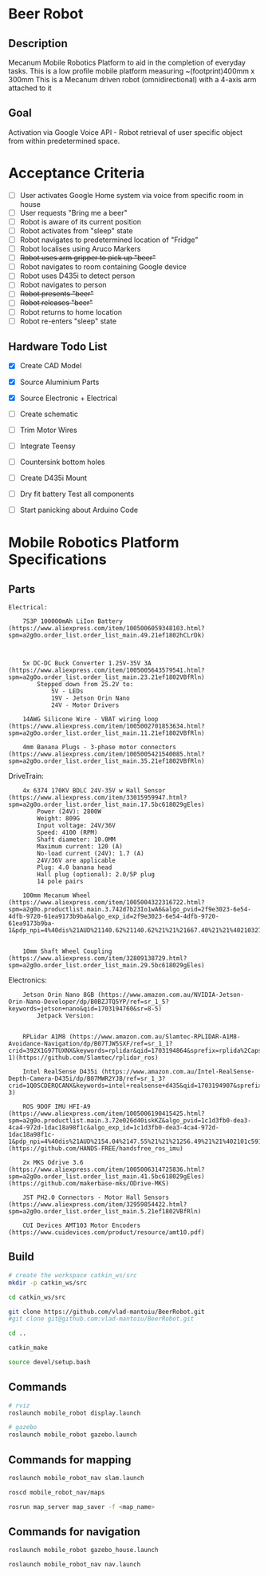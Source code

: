 # Beer Robot

## Description

  Mecanum Mobile Robotics Platform to aid in the completion of everyday tasks.
  This is a low profile mobile platform measuring ~(footprint)400mm x 300mm
  This is a Mecanum driven robot (omnidirectional) with a 4-axis arm attached to it

## Goal

  Activation via Google Voice API - Robot retrieval of user specific object from within
  predetermined space.

# Acceptance Criteria

  - [ ] User activates Google Home system via voice from specific room in house
  - [ ] User requests "Bring me a beer"
  - [ ] Robot is aware of its current position
  - [ ] Robot activates from "sleep" state
  - [ ] Robot navigates to predetermined location of "Fridge"
  - [ ] Robot localises using Aruco Markers
  - [ ] ~~Robot uses arm gripper to pick up "beer"~~
  - [ ] Robot navigates to room containing Google device
  - [ ] Robot uses D435i to detect person
  - [ ] Robot navigates to person
  - [ ] ~~Robot presents "beer"~~
  - [ ] ~~Robot releases "beer"~~
  - [ ] Robot returns to home location
  - [ ] Robot re-enters "sleep" state

## Hardware Todo List

  - [X] Create CAD Model
  - [X] Source Aluminium Parts
  - [X] Source Electronic + Electrical
  - [ ] Create schematic
  - [ ] Trim Motor Wires
  - [ ] Integrate Teensy
  - [ ] Countersink bottom holes
  - [ ] Create D435i Mount
  - [ ] Dry fit battery Test all components
  - [ ] Start panicking about Arduino Code


# Mobile Robotics Platform Specifications

## Parts

    Electrical:
    
        7S3P 100000mAh LiIon Battery (https://www.aliexpress.com/item/1005006059348103.html?spm=a2g0o.order_list.order_list_main.49.21ef1802hCLrDk)
        


        5x DC-DC Buck Converter 1.25V-35V 3A (https://www.aliexpress.com/item/1005005643579541.html?spm=a2g0o.order_list.order_list_main.23.21ef1802VBfRln)
            Stepped down from 25.2V to:
                5V - LEDs
                19V - Jetson Orin Nano
                24V - Motor Drivers

        14AWG Silicone Wire - VBAT wiring loop (https://www.aliexpress.com/item/1005002701853634.html?spm=a2g0o.order_list.order_list_main.11.21ef1802VBfRln)

        4mm Banana Plugs - 3-phase motor connectors (https://www.aliexpress.com/item/1005005421540085.html?spm=a2g0o.order_list.order_list_main.35.21ef1802VBfRln)

        
  DriveTrain:

        4x 6374 170KV BDLC 24V-35V w Hall Sensor (https://www.aliexpress.com/item/33015959947.html?spm=a2g0o.order_list.order_list_main.17.5bc618029gEles)
            Power (24V): 2800W
            Weight: 809G
            Input voltage: 24V/36V
            Speed: 4100 (RPM)
            Shaft diameter: 10.0MM
            Maximum current: 120 (A)
            No-load current (24V): 1.7 (A)
            24V/36V are applicable
            Plug: 4.0 banana head
            Hall plug (optional): 2.0/5P plug    
            14 pole pairs

        100mm Mecanum Wheel (https://www.aliexpress.com/item/1005004322316722.html?spm=a2g0o.productlist.main.3.742d7b23Io1wA6&algo_pvid=2f9e3023-6e54-4dfb-9720-61ea9173b9ba&algo_exp_id=2f9e3023-6e54-4dfb-9720-61ea9173b9ba-1&pdp_npi=4%40dis%21AUD%21140.62%21140.62%21%21%21667.40%21%21%402103277f17031945637128111ecd8b%2112000028753081982%21sea%21AU%21138612706%21&curPageLogUid=fuOZjpYtogjM)
            

        10mm Shaft Wheel Coupling (https://www.aliexpress.com/item/32809138729.html?spm=a2g0o.order_list.order_list_main.29.5bc618029gEles)

  Electronics:

        Jetson Orin Nano 8GB (https://www.amazon.com.au/NVIDIA-Jetson-Orin-Nano-Developer/dp/B0BZJTQ5YP/ref=sr_1_5?keywords=jetson+nano&qid=1703194760&sr=8-5)
            Jetpack Version: 
            

        RPLidar A1M8 (https://www.amazon.com.au/Slamtec-RPLIDAR-A1M8-Avoidance-Navigation/dp/B07TJW5SXF/ref=sr_1_1?crid=392X1G97TUXNX&keywords=rplidar&qid=1703194864&sprefix=rplida%2Caps%2C367&sr=8-1)(https://github.com/Slamtec/rplidar_ros)

        Intel RealSense D435i (https://www.amazon.com.au/Intel-RealSense-Depth-Camera-D435i/dp/B07MWR2YJB/ref=sr_1_3?crid=1Q0SCDERQCANX&keywords=intel+realsense+d435&qid=1703194907&sprefix=intel+reals%2Caps%2C275&sr=8-3)

        ROS 9DOF IMU HFI-A9 (https://www.aliexpress.com/item/1005006190415425.html?spm=a2g0o.productlist.main.3.72e026d40iskKZ&algo_pvid=1c1d3fb0-dea3-4ca4-972d-1dac18a98f1c&algo_exp_id=1c1d3fb0-dea3-4ca4-972d-1dac18a98f1c-1&pdp_npi=4%40dis%21AUD%2154.04%2147.55%21%21%21256.49%21%21%402101c59117031949323855357eee27%2112000036199684567%21sea%21AU%21138612706%21&curPageLogUid=pzQXO1gJpTkT)(https://github.com/HANDS-FREE/handsfree_ros_imu)

        2x MKS Odrive 3.6 (https://www.aliexpress.com/item/1005006314725836.html?spm=a2g0o.order_list.order_list_main.41.5bc618029gEles) (https://github.com/makerbase-mks/ODrive-MKS)

        JST PH2.0 Connectors - Motor Hall Sensors (https://www.aliexpress.com/item/32959854422.html?spm=a2g0o.order_list.order_list_main.5.21ef1802VBfRln)

        CUI Devices AMT103 Motor Encoders (https://www.cuidevices.com/product/resource/amt10.pdf)

## Build

```bash
# create the workspace catkin_ws/src
mkdir -p catkin_ws/src

cd catkin_ws/src

git clone https://github.com/vlad-mantoiu/BeerRobot.git
#git clone git@github.com:vlad-mantoiu/BeerRobot.git

cd ..

catkin_make

source devel/setup.bash

```

## Commands

```bash
# rviz
roslaunch mobile_robot display.launch

# gazebo
roslaunch mobile_robot gazebo.launch
```

## Commands for mapping

```bash
roslaunch mobile_robot_nav slam.launch

roscd mobile_robot_nav/maps

rosrun map_server map_saver -f <map_name>
```

## Commands for navigation

```bash
roslaunch mobile_robot gazebo_house.launch

roslaunch mobile_robot_nav nav.launch
```


        
